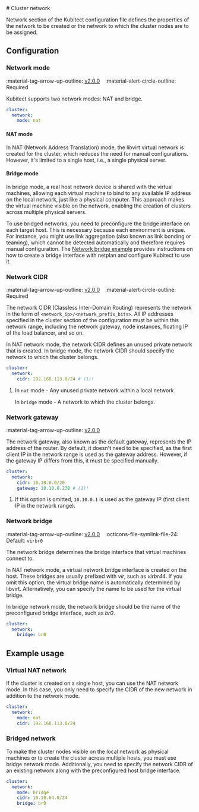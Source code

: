 [tag 2.0.0]: https://github.com/MusicDin/kubitect/releases/tag/v2.0.0

<div markdown="1" class="text-center">
# Cluster network
</div>

<div markdown="1" class="text-justify">

Network section of the Kubitect configuration file defines the properties of the network to be created or the network to which the cluster nodes are to be assigned.

## Configuration

### Network mode

:material-tag-arrow-up-outline: [v2.0.0][tag 2.0.0]
&ensp;
:material-alert-circle-outline: Required

Kubitect supports two network modes: NAT and bridge.


```yaml
cluster:
  network:
    mode: nat
```

#### NAT mode

In NAT (Network Address Translation) mode, the libvirt virtual network is created for the cluster, which reduces the need for manual configurations. 
However, it's limited to a single host, i.e., a single physical server.

#### Bridge mode

In bridge mode, a real host network device is shared with the virtual machines, allowing each virtual machine to bind to any available IP address on the local network, just like a physical computer. 
This approach makes the virtual machine visible on the network, enabling the creation of clusters across multiple physical servers.

To use bridged networks, you need to preconfigure the bridge interface on each target host. 
This is necessary because each environment is unique. For instance, you might use link aggregation (also known as link bonding or teaming), which cannot be detected automatically and therefore requires manual configuration. 
The [Network bridge example](../../examples/network-bridge.md) provides instructions on how to create a bridge interface with netplan and configure Kubitect to use it.

### Network CIDR

:material-tag-arrow-up-outline: [v2.0.0][tag 2.0.0]
&ensp;
:material-alert-circle-outline: Required

The network CIDR (Classless Inter-Domain Routing) represents the network in the form of `<network_ip>/<network_prefix_bits>`.
All IP addresses specified in the cluster section of the configuration must be within this network range, including the network gateway, node instances, floating IP of the load balancer, and so on.

In NAT network mode, the network CIDR defines an unused private network that is created. In bridge mode, the network CIDR should specify the network to which the cluster belongs.


```yaml
cluster:
  network:
    cidr: 192.168.113.0/24 # (1)!
```

1.  In `nat` mode - Any unused private network within a local network.

    In `bridge` mode - A network to which the cluster belongs.


### Network gateway

:material-tag-arrow-up-outline: [v2.0.0][tag 2.0.0]

The network gateway, also known as the default gateway, represents the IP address of the router. 
By default, it doesn't need to be specified, as the first client IP in the network range is used as the gateway address. However, if the gateway IP differs from this, it must be specified manually.

```yaml
cluster:
  network:
    cidr: 10.10.0.0/20
    gateway: 10.10.0.230 # (1)!
```

1. If this option is omitted, `10.10.0.1` is used as the gateway IP (first client IP in the network range).


### Network bridge

:material-tag-arrow-up-outline: [v2.0.0][tag 2.0.0]
&ensp;
:octicons-file-symlink-file-24: Default: `virbr0`

The network bridge determines the bridge interface that virtual machines connect to.

In NAT network mode, a virtual network bridge interface is created on the host. 
These bridges are usually prefixed with *vir*, such as *virbr44*. 
If you omit this option, the virtual bridge name is automatically determined by libvirt. 
Alternatively, you can specify the name to be used for the virtual bridge.

In bridge network mode, the network bridge should be the name of the preconfigured bridge interface, such as *br0*.

```yaml
cluster:
  network:
    bridge: br0
```

## Example usage

### Virtual NAT network

If the cluster is created on a single host, you can use the NAT network mode.
In this case, you only need to specify the CIDR of the new network in addition to the network mode.

```yaml
cluster:
  network:
    mode: nat
    cidr: 192.168.113.0/24
```

### Bridged network 

To make the cluster nodes visible on the local network as physical machines or to create the cluster across multiple hosts, you must use bridge network mode. 
Additionally, you need to specify the network CIDR of an existing network along with the preconfigured host bridge interface.

```yaml
cluster:
  network:
    mode: bridge 
    cidr: 10.10.64.0/24 
    bridge: br0 
```

</div>
